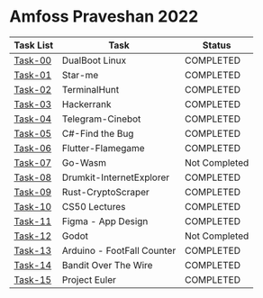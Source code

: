 # Amfoss Praveshan 2022

| Task List  | Task | Status |
| ------------- | ------------- | ------------- |
| [Task-00](task-00)  | DualBoot Linux  | COMPLETED |
| [Task-01](task-01)  | Star-me  | COMPLETED |
| [Task-02](task-02)  | TerminalHunt  | COMPLETED |
| [Task-03](task-03)  | Hackerrank  | COMPLETED |
| [Task-04](task-04)  | Telegram-Cinebot  | COMPLETED |
| [Task-05](task-05)  | C#-Find the Bug  | COMPLETED |
| [Task-06](task-06)  | Flutter-Flamegame  | COMPLETED |
| [Task-07](task-07)  | Go-Wasm  | Not Completed |
| [Task-08](task-08)  | Drumkit-InternetExplorer  | COMPLETED |
| [Task-09](task-09)  | Rust-CryptoScraper  | COMPLETED |
| [Task-10](task-10)  | CS50 Lectures  | COMPLETED |
| [Task-11](task-11)   |  Figma - App Design | COMPLETED |
| [Task-12](task-12)  | Godot  | Not Completed |
| [Task-13](task-13)  | Arduino - FootFall Counter  | COMPLETED |
| [Task-14](task-14)  | Bandit Over The Wire  | COMPLETED |
| [Task-15](task-15)  | Project Euler  | COMPLETED |
